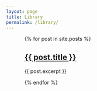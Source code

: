 ```yaml
---
layout: page
title: Library
permalink: /library/
---
```


<div style="padding: 0 10%;">
  <div class="posts">
    {% for post in site.posts %}
      <article>
        <h2><a href="{{ post.url }}">{{ post.title }}</a></h2>
        <p>{{ post.excerpt }}</p>
      </article>
    {% endfor %}
  </div>
</div>

